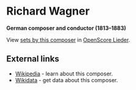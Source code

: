 
# Richard Wagner

__German composer and conductor (1813–1883)__

View [sets by this composer] in [OpenScore Lieder].

[sets by this composer]: https://musescore.com/openscore-lieder-corpus/sets?order=title&text=Wagner,+Richard
[OpenScore Lieder]: https://musescore.com/openscore-lieder-corpus

## External links

- [Wikipedia] - learn about this composer.
- [Wikidata] - get data about this composer.

[Wikipedia]: https://en.wikipedia.org/wiki/Richard_Wagner
[Wikidata]: https://www.wikidata.org/wiki/Q1511
